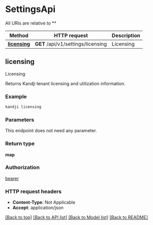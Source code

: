 # SettingsApi

All URIs are relative to **

Method | HTTP request | Description
------------- | ------------- | -------------
[**licensing**](SettingsApi.md#licensing) | **GET** /api/v1/settings/licensing | Licensing



## licensing

Licensing

Returns Kandji tenant licensing and utilization information.

### Example

```bash
kandji licensing
```

### Parameters

This endpoint does not need any parameter.

### Return type

**map**

### Authorization

[bearer](../README.md#bearer)

### HTTP request headers

- **Content-Type**: Not Applicable
- **Accept**: application/json

[[Back to top]](#) [[Back to API list]](../README.md#documentation-for-api-endpoints) [[Back to Model list]](../README.md#documentation-for-models) [[Back to README]](../README.md)

